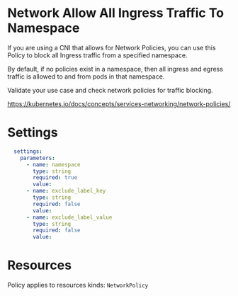 # Network Allow All Ingress Traffic To Namespace

If you are using a CNI that allows for Network Policies, you can use this Policy to block all Ingress traffic from a specified namespace. 

By default, if no policies exist in a namespace, then all ingress and egress traffic is allowed to and from pods in that namespace. 


Validate your use case and check network policies for traffic blocking. 

https://kubernetes.io/docs/concepts/services-networking/network-policies/


# Settings
```yaml
  settings:
    parameters:
      - name: namespace
        type: string
        required: true
        value:
      - name: exclude_label_key
        type: string
        required: false
        value:
      - name: exclude_label_value
        type: string
        required: false
        value:
```

# Resources
Policy applies to resources kinds:
`NetworkPolicy`
